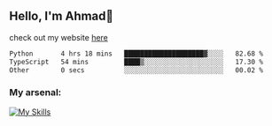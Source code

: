 
## Hello, I'm Ahmad👋

check out my website [here](https://ahmadalwi.com/)

<!--START_SECTION:waka-->

```txt
Python       4 hrs 18 mins   ████████████████████▓░░░░   82.68 %
TypeScript   54 mins         ████▒░░░░░░░░░░░░░░░░░░░░   17.30 %
Other        0 secs          ░░░░░░░░░░░░░░░░░░░░░░░░░   00.02 %
```

<!--END_SECTION:waka-->

### My arsenal:

[![My Skills](https://skillicons.dev/icons?i=js,ts,py,go,react,nextjs,svelte,nodejs,django,tailwind,html,css,sass,firebase,mongodb,postgres,mysql,redis,git,github,docker,vscode,figma,godot)](https://skillicons.dev)

